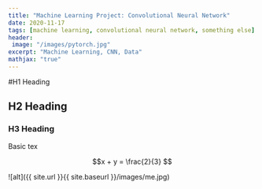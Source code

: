 ```yaml
---
title: "Machine Learning Project: Convolutional Neural Network"
date: 2020-11-17
tags: [machine learning, convolutional neural network, something else]
header:
 image: "/images/pytorch.jpg"
excerpt: "Machine Learning, CNN, Data"
mathjax: "true"
---
```


#H1 Heading

## H2 Heading

### H3 Heading

Basic tex

$$x + y = \frac{2}{3} $$

![alt]({{ site.url }}{{ site.baseurl }}/images/me.jpg)
